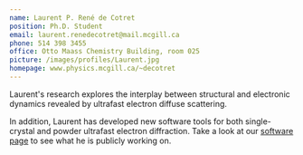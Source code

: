 ```yaml
---
name: Laurent P. René de Cotret
position: Ph.D. Student
email: laurent.renedecotret@mail.mcgill.ca
phone: 514 398 3455
office: Otto Maass Chemistry Building, room 025
picture: /images/profiles/Laurent.jpg
homepage: www.physics.mcgill.ca/~decotret
---
```


Laurent's research explores the interplay between structural and electronic dynamics revealed by ultrafast electron diffuse scattering.

In addition, Laurent has developed new software tools for both single-crystal and powder ultrafast electron diffraction. Take a look at our [software page](/software.html) to see what he is publicly working on.